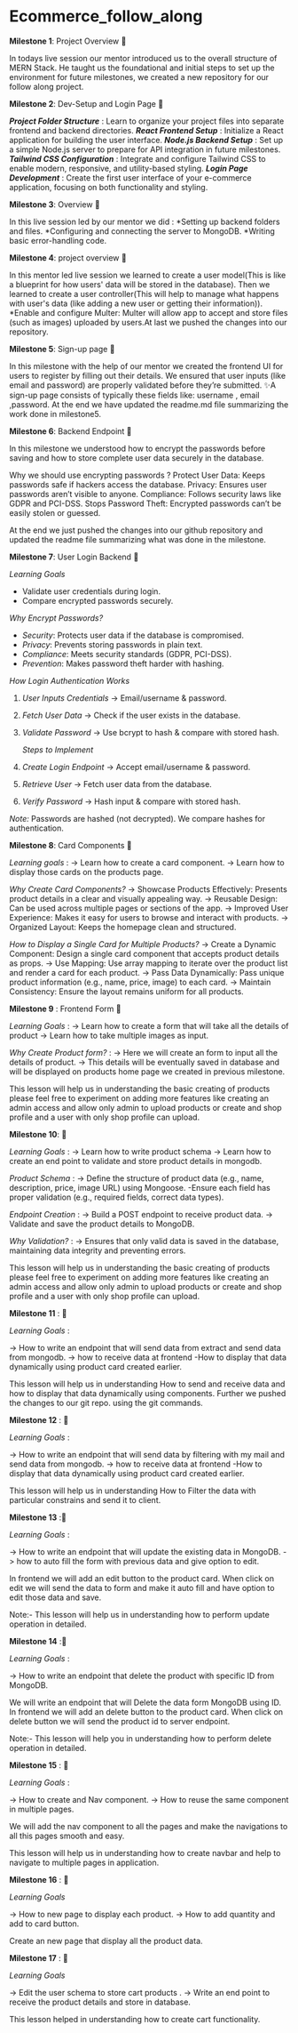 # Ecommerce_follow_along

**Milestone 1**: Project Overview 📝

In todays live session our mentor introduced us to the overall structure of MERN Stack.
He taught us the foundational and initial steps to set up the environment for future milestones, we created a new repository for our follow along project.

**Milestone 2**: Dev-Setup and Login Page 📝

***Project Folder Structure*** : Learn to organize your project files into separate frontend and backend directories.
***React Frontend Setup*** : Initialize a React application for building the user interface.
***Node.js Backend Setup*** : Set up a simple Node.js server to prepare for API integration in future milestones.
***Tailwind CSS Configuration*** : Integrate and configure Tailwind CSS to enable modern, responsive, and utility-based styling.
***Login Page Development*** : Create the first user interface of your e-commerce application, focusing on both functionality and styling.

**Milestone 3**: Overview 📝

In this live session led by our mentor we did :
*Setting up backend folders and files.
*Configuring and connecting the server to MongoDB.
*Writing basic error-handling code.

**Milestone 4**: project overview  📝

In this mentor led live session we learned to create a user model(This is like a blueprint for how users' data will be stored in the database).
Then we learned to create a user controller(This will help to manage what happens with user's data (like adding a new user or getting their information)).
*Enable and configure Multer: Multer will allow app to accept and store files (such as images) uploaded by users.At last we pushed the changes into our repository.

**Milestone 5**: Sign-up page 📝

In this milestone with the help of our mentor we created the frontend UI for users to register by filling out their details.
We ensured that user inputs (like email and password) are properly validated before they’re submitted.
✨A sign-up page consists of typically these fields like: username , email ,password.
At the end we have updated the readme.md file summarizing the work done in milestone5.

**Milestone 6**: Backend Endpoint 📝

In this milestone we understood how to encrypt the passwords before saving and how to store complete user data securely in the database.

Why we should use encrypting passwords ?
Protect User Data: Keeps passwords safe if hackers access the database.
Privacy: Ensures user passwords aren’t visible to anyone.
Compliance: Follows security laws like GDPR and PCI-DSS.
Stops Password Theft: Encrypted passwords can’t be easily stolen or guessed.

At the end we just pushed the changes into our github repository and updated the readme file summarizing what was done in the milestone.


**Milestone 7**: User Login Backend 📝

 *Learning Goals*  
- Validate user credentials during login.  
- Compare encrypted passwords securely.  

 *Why Encrypt Passwords?* 
- *Security*: Protects user data if the database is compromised.  
- *Privacy*: Prevents storing passwords in plain text.  
- *Compliance*: Meets security standards (GDPR, PCI-DSS).  
- *Prevention*: Makes password theft harder with hashing.  

 *How Login Authentication Works*  
1. *User Inputs Credentials* → Email/username & password.  
2. *Fetch User Data* → Check if the user exists in the database.  
3. *Validate Password* → Use bcrypt to hash & compare with stored hash.  

   *Steps to Implement*  
1. *Create Login Endpoint* → Accept email/username & password.  
2. *Retrieve User* → Fetch user data from the database.  
3. *Verify Password* → Hash input & compare with stored hash.  

 *Note:* Passwords are hashed (not decrypted). We compare hashes for authentication.

**Milestone 8**: Card Components 📝

*Learning goals* :
-> Learn how to create a card component.
-> Learn how to display those cards on the products page.  
 
 *Why Create Card Components?* 
-> Showcase Products Effectively: Presents product details in a clear and visually appealing way.
-> Reusable Design: Can be used across multiple pages or sections of the app.
-> Improved User Experience: Makes it easy for users to browse and interact with products.
-> Organized Layout: Keeps the homepage clean and structured.

*How to Display a Single Card for Multiple Products?*
-> Create a Dynamic Component: Design a single card component that accepts product details as props.
-> Use Mapping: Use array mapping to iterate over the product list and render a card for each product.
-> Pass Data Dynamically: Pass unique product information (e.g., name, price, image) to each card.
-> Maintain Consistency: Ensure the layout remains uniform for all products.

**Milestone 9** : Frontend Form 📝

*Learning Goals* :
-> Learn how to create a form that will take all the details of product
-> Learn how to take multiple images as input.

*Why Create Product form?* :
-> Here we will create an form to input all the details of product.
-> This details will be eventually saved in database and will be displayed on products home page we created in previous milestone.

This lesson will help us in understanding the basic creating of products please feel free to experiment on adding more features like creating an admin access and allow only admin to upload products or create and shop profile and a user with only shop profile can upload.

**Milestone 10**: 📝

*Learning Goals* :
-> Learn how to write product schema
-> Learn how to create an end point to validate and store product details in mongodb.

*Product Schema* :
-> Define the structure of product data (e.g., name, description, price, image URL) using Mongoose. -Ensure each field has proper validation (e.g., required fields, correct data types).

*Endpoint Creation* :
-> Build a POST endpoint to receive product data.
-> Validate and save the product details to MongoDB.

*Why Validation?* :
-> Ensures that only valid data is saved in the database, maintaining data integrity and preventing errors.

This lesson will help us in understanding the basic creating of products please feel free to experiment on adding more features like creating an admin access and allow only admin to upload products or create and shop profile and a user with only shop profile can upload.

**Milestone 11** : 📝

*Learning Goals* :

-> How to write an endpoint that will send data from extract and send data from mongodb.
-> how to receive data at frontend -How to display that data dynamically using product card created earlier.

This lesson will help us in understanding How to send and receive data and how to display that data dynamically using components. Further we pushed the changes to our git repo. using the git commands.

**Milestone 12** : 📝

*Learning Goals* : 

-> How to write an endpoint that will send data by filtering with my mail and send data from mongodb.
-> how to receive data at frontend -How to display that data dynamically using product card created earlier.

This lesson will help us in understanding How to Filter the data with particular constrains and send it to client.

**Milestone 13** :📝 

*Learning Goals* :

-> How to write an endpoint that will update the existing data in MongoDB.
-> how to auto fill the form with previous data and give option to edit.

In frontend we will add an edit button to the product card. When click on edit we will send the data to form and make it auto fill and have option to edit those data and save.

Note:- This lesson will help us in understanding how to perform update operation in detailed.

**Milestone 14** :📝

*Learning Goals* :

-> How to write an endpoint that delete the product with specific ID from MongoDB.

We will write an endpoint that will Delete the data form MongoDB using ID. In frontend we will add an delete button to the product card. 
When click on delete button we will send the product id to server endpoint.

Note:- This lesson will help you in understanding how to perform delete operation in detailed.


**Milestone 15** : 📝

*Learning Goals* :

-> How to create and Nav component.
-> How to reuse the same component in multiple pages.

We will add the nav component to all the pages and make the navigations to all this pages smooth and easy.

This lesson will help us in understanding how to create navbar and help to navigate to multiple pages in application. 

**Milestone 16** : 📝

*Learning Goals* 

-> How to new page to display each product.
-> How to add quantity and add to card button.

Create an new page that display all the product data.



**Milestone 17** : 📝

*Learning Goals*

-> Edit the user schema to store cart products .
-> Write an end point to receive the product details and store in database.

This lesson helped in understanding how to create cart functionality.










